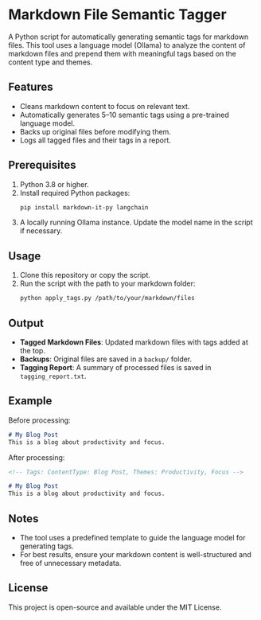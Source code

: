 # Markdown File Semantic Tagger

A Python script for automatically generating semantic tags for markdown files. This tool uses a language model (Ollama) to analyze the content of markdown files and prepend them with meaningful tags based on the content type and themes.

## Features
- Cleans markdown content to focus on relevant text.
- Automatically generates 5–10 semantic tags using a pre-trained language model.
- Backs up original files before modifying them.
- Logs all tagged files and their tags in a report.

## Prerequisites
1. Python 3.8 or higher.
2. Install required Python packages:
   ```bash
   pip install markdown-it-py langchain
   ```
3. A locally running Ollama instance. Update the model name in the script if necessary.

## Usage
1. Clone this repository or copy the script.
2. Run the script with the path to your markdown folder:
   ```bash
   python apply_tags.py /path/to/your/markdown/files
   ```

## Output
- **Tagged Markdown Files**: Updated markdown files with tags added at the top.
- **Backups**: Original files are saved in a `backup/` folder.
- **Tagging Report**: A summary of processed files is saved in `tagging_report.txt`.

## Example
Before processing:
```markdown
# My Blog Post
This is a blog about productivity and focus.
```

After processing:
```markdown
<!-- Tags: ContentType: Blog Post, Themes: Productivity, Focus -->

# My Blog Post
This is a blog about productivity and focus.
```

## Notes
- The tool uses a predefined template to guide the language model for generating tags.
- For best results, ensure your markdown content is well-structured and free of unnecessary metadata.

## License
This project is open-source and available under the MIT License.